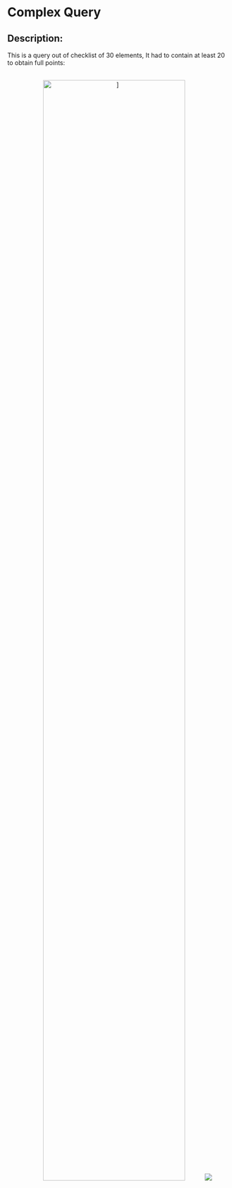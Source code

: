 <h1>Complex Query</h1>

<h2>Description:</h2>
This is a query out of checklist of 30 elements, It had to contain at least 20 to obtain full points:
<br />




<p align="center">
 <br/>
 <img src="https://i.imgur.com/2p2jhdF.png" height="80%" width="80%" alt="]"/>
<img src="https://i.imgur.com/sqHcJvT.png"]"/>
